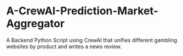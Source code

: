 # A-CrewAI-Prediction-Market-Aggregator
A Backend Python Script using CrewAI that unifies different gambling websites by product and writes a news review.
